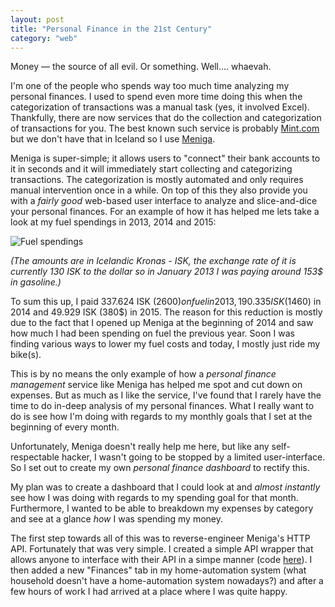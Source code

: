 ```yaml
---
layout: post
title: "Personal Finance in the 21st Century"
category: "web"
---
```

Money &mdash; the source of all evil. Or something. Well.... whaevah.

I'm one of the people who spends way too much time analyzing my personal finances. I used to spend even more time doing this when the categorization of transactions was a manual task (yes, it involved Excel). Thankfully, there are now services that do the collection and categorization of transactions for you. The best known such service is probably [Mint.com](https://www.mint.com/) but we don't have that in Iceland so I use [Meniga](https://www.meniga.com).

Meniga is super-simple; it allows users to "connect" their bank accounts to it in seconds and it will immediately start collecting and categorizing transactions. The categorization is mostly automated and only requires manual intervention once in a while. On top of this they also provide you with a _fairly good_ web-based user interface to analyze and slice-and-dice your personal finances. For an example of how it has helped me lets take a look at my fuel spendings in 2013, 2014 and 2015:

<img src="../public/img/meniga-3.png" alt="Fuel spendings" />

_(The amounts are in Icelandic Kronas - ISK, the exchange rate of it is currently 130 ISK to the dollar so in January 2013 I was paying around 153$ in gasoline.)_

To sum this up, I paid 337.624 ISK (2600$) on fuel in 2013, 190.335 ISK (1460$) in 2014 and 49.929 ISK (380$) in 2015. The reason for this reduction is mostly due to the fact that I opened up Meniga at the beginning of 2014 and saw how much I had been spending on fuel the previous year. Soon I was finding various ways to lower my fuel costs and today, I mostly just ride my bike(s).

This is by no means the only example of how a _personal finance management_ service like Meniga has helped me spot and cut down on expenses. But as much as I like the service, I've found that I rarely have the time to do in-deep analysis of my personal finances. What I really want to do is see how I'm doing with regards to my monthly goals that I set at the beginning of every month.

Unfortunately, Meniga doesn't really help me here, but like any self-respectable hacker, I wasn't going to be stopped by a limited user-interface. So I set out to create my own _personal finance dashboard_ to rectify this.

My plan was to create a dashboard that I could look at and _almost instantly_ see how I was doing with regards to my spending goal for that month. Furthermore, I wanted to be able to breakdown my expenses by category and see at a glance _how_ I was spending my money.

The first step towards all of this was to reverse-engineer Meniga's HTTP API. Fortunately that was very simple. I created a simple API wrapper that allows anyone to interface with their API in a simpe manner (code [here](https://www.github.com/krummi/meniga-client)). I then added a new "Finances" tab in my home-automation system (what household doesn't have a home-automation system nowadays?) and after a few hours of work I had arrived at a place where I was quite happy.
